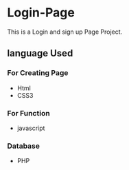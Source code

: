# Login-Page
This is a Login and sign up Page Project.
## language Used
### For Creating Page
  - Html
  - CSS3
  ### For Function
  - javascript 
  ### Database
  - PHP 



  
